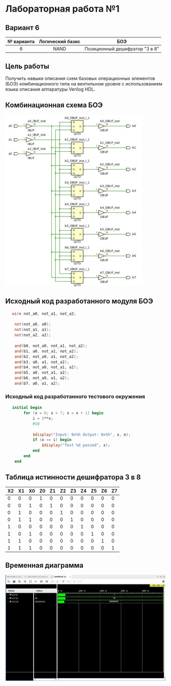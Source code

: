 # Лабораторная работа №1

## Вариант 6

| № варианта | Логический базис |               БОЭ              |
|:----------:|:----------------:|:------------------------------:|
|      6     |       NAND       | Позиционный дешифратор "3 в 8" |

## Цель работы
   Получить навыки описания схем базовых операционных элементов (БОЭ) комбинационного типа на вентильном уровне с использованием языка описания аппаратуры Verilog HDL.
   
   
## Комбинационная схема БОЭ

![комбинационная схема БОЭ](https://github.com/salvoronis/FFBD_lab1/blob/master/lab1.srcs/resources/scheme.jpg)
## Исходный код разработанного модуля БОЭ

```verilog
   wire not_a0, not_a1, not_a2;
    
    not(not_a0, a0);
    not(not_a1, a1);
    not(not_a2, a2);
    
    and(b0, not_a0, not_a1, not_a2);
    and(b1, a0, not_a1, not_a2);
    and(b2, not_a0, a1, not_a2);
    and(b3, a0, a1, not_a2);
    and(b4, not_a0, not_a1, a2);
    and(b5, a0, not_a1, a2);
    and(b6, not_a0, a1, a2);
    and(b7, a0, a1, a2);
```

### Исходный код разработанного тестового окружения

```verilog
   initial begin
        for (x = 0; x < 7; x = x + 1) begin
            i = 2**x;
            #10
            
            $display("Input: 0x%h Output: 0x%h", x, o);
            if (o == i) begin
                $display("Test %d passed", x);
            end
        end
    end
 ```

## Таблица истинности дешифратора 3 в 8

| X2  |  X1 |  X0 | Z0  | Z1  | Z2  | Z3  | Z4  | Z5  | Z6  |  Z7 |
|-----|-----|-----|-----|-----|-----|-----|-----|-----|-----|-----|
|  0  |  0  |  0  |  1  |  0  |  0  |  0  |  0  |  0  |  0  |  0  |
|  0  |  0  |  1  |  0  |  1  |  0  |  0  |  0  |  0  |  0  |  0  |
|  0  |  1  |  0  |  0  |  0  |  1  |  0  |  0  |  0  |  0  |  0  |
|  0  |  1  |  1  |  0  |  0  |  0  |  1  |  0  |  0  |  0  |  0  |
|  1  |  0  |  0  |  0  |  0  |  0  |  0  |  1  |  0  |  0  |  0  |
|  1  |  0  |  1  |  0  |  0  |  0  |  0  |  0  |  1  |  0  |  0  |
|  1  |  1  |  0  |  0  |  0  |  0  |  0  |  0  |  0  |  1  |  0  |
|  1  |  1  |  1  |  0  |  0  |  0  |  0  |  0  |  0  |  0  |  1  |

## Временная диаграмма 
![временная диаграмма](https://github.com/salvoronis/FFBD_lab1/blob/master/lab1.srcs/resources/timing_chart.jpg)



   
